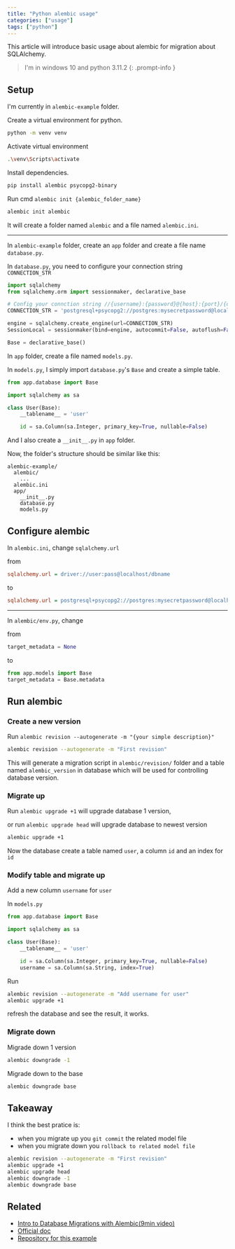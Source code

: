 ```yaml
---
title: "Python alembic usage"
categories: ["usage"]
tags: ["python"]
---
```


This article will introduce basic usage about alembic for migration about SQLAlchemy.

> I'm in windows 10 and python 3.11.2
> {: .prompt-info }

## Setup

I'm currently in `alembic-example` folder.

Create a virtual environment for python.

```sh
python -m venv venv
```

Activate virtual environment

```sh
.\venv\Scripts\activate
```

Install dependencies.

```sh
pip install alembic psycopg2-binary
```

Run cmd `alembic init {alembic_folder_name}`

```sh
alembic init alembic
```

It will create a folder named `alembic` and a file named `alembic.ini`.

---

In `alembic-example` folder, create an `app` folder and create a file name `database.py`.

In `database.py`, you need to configure your connection string `CONNECTION_STR`

```py
import sqlalchemy
from sqlalchemy.orm import sessionmaker, declarative_base

# Config your connction string //{username}:{password}@{host}:{port}/{database}
CONNECTION_STR = 'postgresql+psycopg2://postgres:mysecretpassword@localhost:5432/postgres'

engine = sqlalchemy.create_engine(url=CONNECTION_STR)
SessionLocal = sessionmaker(bind=engine, autocommit=False, autoflush=False)

Base = declarative_base()
```

In `app` folder, create a file named `models.py`.

In `models.py`, I simply import `database.py`'s `Base` and create a simple table.

```py
from app.database import Base

import sqlalchemy as sa

class User(Base):
    __tablename__ = 'user'

    id = sa.Column(sa.Integer, primary_key=True, nullable=False)
```

And I also create a `__init__.py` in `app` folder.

Now, the folder's structure should be similar like this:

```
alembic-example/
  alembic/
    ...
  alembic.ini
  app/
    __init__.py
    database.py
    models.py
```

## Configure alembic

In `alembic.ini`, change `sqlalchemy.url`

from

```ini
sqlalchemy.url = driver://user:pass@localhost/dbname
```

to

```ini
sqlalchemy.url = postgresql+psycopg2://postgres:mysecretpassword@localhost:5432/postgres
```

---

In `alembic/env.py`, change

from

```py
target_metadata = None
```

to

```py
from app.models import Base
target_metadata = Base.metadata
```

## Run alembic

### Create a new version

Run `alembic revision --autogenerate -m "{your simple description}"`

```sh
alembic revision --autogenerate -m "First revision"
```

This will generate a migration script in `alembic/revision/` folder and a table named `alembic_version` in database which will be used for controlling database version.

### Migrate up

Run `alembic upgrade +1` will upgrade database 1 version,

or run `alembic upgrade head` will upgrade database to newest version

```sh
alembic upgrade +1
```

Now the database create a table named `user`, a column `id` and an index for `id`

### Modify table and migrate up

Add a new column `username` for `user`

In `models.py`

```py
from app.database import Base

import sqlalchemy as sa

class User(Base):
    __tablename__ = 'user'

    id = sa.Column(sa.Integer, primary_key=True, nullable=False)
    username = sa.Column(sa.String, index=True)
```

Run

```sh
alembic revision --autogenerate -m "Add username for user"
alembic upgrade +1
```

refresh the database and see the result, it works.

### Migrate down

Migrade down 1 version

```sh
alembic downgrade -1
```

Migrade down to the base

```sh
alembic downgrade base
```

## Takeaway

I think the best pratice is:

- when you migrate up you `git commit` the related model file
- when you migrate down you `rollback to related model file`

```sh
alembic revision --autogenerate -m "First revision"
alembic upgrade +1
alembic upgrade head
alembic downgrade -1
alembic downgrade base
```

## Related

- [Intro to Database Migrations with Alembic(9min video)](https://www.youtube.com/watch?v=SdcH6IEi6nE)
- [Official doc](https://alembic.sqlalchemy.org/en/latest/tutorial.html#relative-migration-identifiers)
- [Repository for this example](https://github.com/chaojin101/alembic-example)
